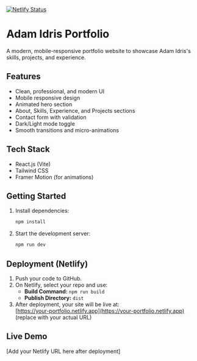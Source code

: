 [![Netlify Status](https://api.netlify.com/api/v1/badges/ac5c3596-a4d5-4b1e-821f-51800b8e57e2/deploy-status)](https://app.netlify.com/sites/adamidris/deploys)

# Adam Idris Portfolio

A modern, mobile-responsive portfolio website to showcase Adam Idris's skills, projects, and experience.

## Features
- Clean, professional, and modern UI
- Mobile responsive design
- Animated hero section
- About, Skills, Experience, and Projects sections
- Contact form with validation
- Dark/Light mode toggle
- Smooth transitions and micro-animations

## Tech Stack
- React.js (Vite)
- Tailwind CSS
- Framer Motion (for animations)

## Getting Started

1. Install dependencies:
   ```bash
   npm install
   ```
2. Start the development server:
   ```bash
   npm run dev
   ```

## Deployment (Netlify)
1. Push your code to GitHub.
2. On Netlify, select your repo and use:
   - **Build Command:** `npm run build`
   - **Publish Directory:** `dist`
3. After deployment, your site will be live at:  
   [https://your-portfolio.netlify.app](https://your-portfolio.netlify.app) (replace with your actual URL)

## Live Demo
[Add your Netlify URL here after deployment] 